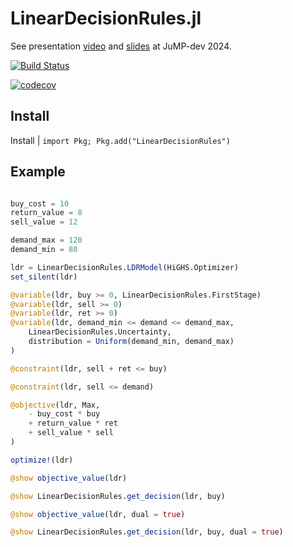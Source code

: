 # LinearDecisionRules.jl

See presentation [video](https://youtu.be/ERO6vyTOOoI) and [slides](https://jump.dev/assets/jump-dev-workshops/2024/bfpc_ldr.pdf) at JuMP-dev 2024.

[![Build Status](https://github.com/bfpc/LinearDecisionRules.jl/workflows/CI/badge.svg?branch=main)](https://github.com/bfpc/LinearDecisionRules.jl/actions?query=workflow%3ACI)

[![codecov](https://codecov.io/gh/bfpc/LinearDecisionRules.jl/branch/main/graph/badge.svg)](https://codecov.io/gh/bfpc/LinearDecisionRules.jl)

## Install

Install | `import Pkg; Pkg.add("LinearDecisionRules")`

## Example

```julia

buy_cost = 10
return_value = 8
sell_value = 12

demand_max = 120
demand_min = 80

ldr = LinearDecisionRules.LDRModel(HiGHS.Optimizer)
set_silent(ldr)

@variable(ldr, buy >= 0, LinearDecisionRules.FirstStage)
@variable(ldr, sell >= 0)
@variable(ldr, ret >= 0)
@variable(ldr, demand_min <= demand <= demand_max,
    LinearDecisionRules.Uncertainty,
    distribution = Uniform(demand_min, demand_max)
)

@constraint(ldr, sell + ret <= buy)

@constraint(ldr, sell <= demand)

@objective(ldr, Max,
    - buy_cost * buy
    + return_value * ret
    + sell_value * sell
)

optimize!(ldr)

@show objective_value(ldr)

@show LinearDecisionRules.get_decision(ldr, buy)

@show objective_value(ldr, dual = true)

@show LinearDecisionRules.get_decision(ldr, buy, dual = true)
```